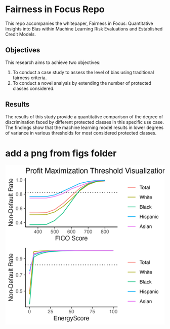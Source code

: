# Fairness in Focus Repo

This repo accompanies the whitepaper, Fairness in Focus: Quantitative Insights into Bias within Machine Learning Risk Evaluations and Established Credit Models. 

## Objectives
This research aims to achieve two objectives:

1. To conduct a case study to assess the level of bias using traditional fairness criteria.
2. To conduct a novel analysis by extending the number of protected classes considered.


## Results
The results of this study provide a quantitative comparison of the degree of discrimination faced by different protected classes in this specific use case. The findings show that the machine learning model results in lower degrees of variance in various thresholds for most considered protected classes.

# add a png from figs folder


![Figure 1](whitepaper/figures/fig1.png)
